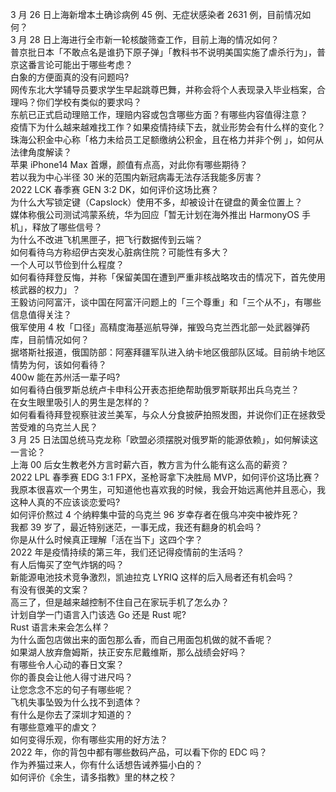 3 月 26 日上海新增本土确诊病例 45 例、无症状感染者 2631 例，目前情况如何？  
3 月 28 日上海进行全市新一轮核酸筛查工作，目前上海的情况如何？  
普京批日本「不敢点名是谁扔下原子弹」「教科书不说明美国实施了虐杀行为」，普京这番言论可能出于哪些考虑？  
白象的方便面真的没有问题吗?  
网传东北大学辅导员要求学生早起跳尊巴舞，并称会将个人表现录入毕业档案，合理吗？你们学校有类似的要求吗？  
东航已正式启动理赔工作，理赔内容或包含哪些方面？有哪些内容值得注意？  
疫情下为什么越来越难找工作？如果疫情持续下去，就业形势会有什么样的变化？  
珠海公积金中心称「格力未给员工足额缴纳公积金，且在格力并非个例 」，如何从法律角度解读？  
苹果 iPhone14 Max 首爆，颜值有点高，对此你有哪些期待？  
若以我为中心半径 30 米的范围内新冠病毒无法存活我能多厉害？  
2022 LCK 春季赛 GEN 3:2 DK，如何评价这场比赛？  
为什么大写锁定键（Capslock）使用不多，却被设计在键盘的黄金位置上？  
媒体称俄公司测试鸿蒙系统，华为回应「暂无计划在海外推出 HarmonyOS 手机」，释放了哪些信号？  
为什么不改进飞机黑匣子，把飞行数据传到云端？  
如何看待乌方称绍伊古突发心脏病住院？可能性有多大？  
一个人可以节俭到什么程度？  
如何看待拜登反悔，并称「保留美国在遭到严重非核战略攻击的情况下，首先使用核武器的权力」？  
王毅访问阿富汗，谈中国在阿富汗问题上的「三个尊重」和「三个从不」，有哪些信息值得关注？  
俄军使用 4 枚「口径」高精度海基巡航导弹，摧毁乌克兰西北部一处武器弹药库，目前情况如何？  
据塔斯社报道，俄国防部：阿塞拜疆军队进入纳卡地区俄部队区域。目前纳卡地区情势为何，该如何看待？  
400w 能在苏州活一辈子吗?  
如何看待白俄罗斯总统卢卡申科公开表态拒绝帮助俄罗斯联邦出兵乌克兰？  
在女生眼里吸引人的男生是怎样的？  
如何看看待拜登视察驻波兰美军，与众人分食披萨拍照发图，并说你们正在拯救受苦受难的乌克兰人民？  
3 月 25 日法国总统马克龙称「欧盟必须摆脱对俄罗斯的能源依赖」，如何解读这一言论？  
上海 00 后女生教老外方言时薪六百，教方言为什么能有这么高的薪资？  
2022 LPL 春季赛 EDG 3:1 FPX，圣枪哥拿下决胜局 MVP，如何评价这场比赛？  
我原本很喜欢一个男生，可知道他也喜欢我的时候，我会开始远离他并且恶心，我这种人真的不应该谈恋爱吗?  
如何评价熬过 4 个纳粹集中营的乌克兰 96 岁幸存者在俄乌冲突中被炸死？  
我都 39 岁了，最近特别迷茫，一事无成，我还有翻身的机会吗？  
你是从什么时候真正理解「活在当下」这四个字？  
2022 年是疫情持续的第三年，我们还记得疫情前的生活吗？  
有人后悔买了空气炸锅的吗？  
新能源电池技术竞争激烈，凯迪拉克 LYRIQ 这样的后入局者还有机会吗？  
有没有很美的文案？  
高三了，但是越来越控制不住自己在家玩手机了怎么办？  
计划自学一门语言入门该选 Go 还是 Rust 呢?  
Rust 语言未来会怎么样？  
为什么面包店做出来的面包那么香，而自己用面包机做的就不香呢？  
如果湖人放弃詹姆斯，扶正安东尼戴维斯，那么战绩会好吗？  
有哪些令人心动的春日文案？  
你的善良会让他人得寸进尺吗？  
让您念念不忘的句子有哪些呢？  
飞机失事坠毁为什么找不到遗体？  
有什么是你去了深圳才知道的？  
有哪些意难平的虐文？  
如何变得乐观，你有哪些实用的好方法？  
2022 年，你的背包中都有哪些数码产品，可以看下你的 EDC 吗？  
作为养猫过来人，你有什么话想告诫养猫小白的？  
如何评价《余生，请多指教》里的林之校？  
